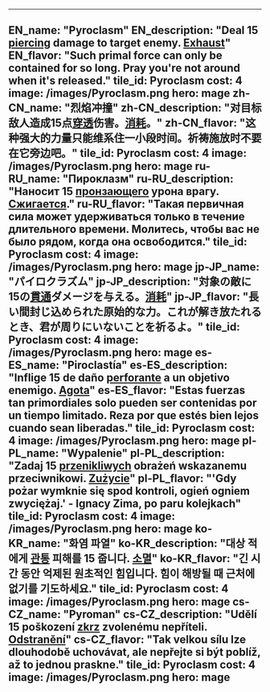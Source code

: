 ---

EN_name: "Pyroclasm"
EN_description: "Deal 15 <u>piercing</u> damage to target enemy.  <u>Exhaust</u>"
EN_flavor: "Such primal force can only be contained for so long. Pray you're not around when it's released."
tile_id: Pyroclasm
cost: 4
image: /images/Pyroclasm.png
hero: mage
zh-CN_name: "烈焰冲撞"
zh-CN_description: "对目标敌人造成15点<u>穿透</u>伤害。<u>消耗</u>。"
zh-CN_flavor: "这种强大的力量只能维系住一小段时间。祈祷施放时不要在它旁边吧。"
tile_id: Pyroclasm
cost: 4
image: /images/Pyroclasm.png
hero: mage
ru-RU_name: "Пироклазм"
ru-RU_description: "Наносит 15 <u>пронзающего</u> урона врагу. <u>Сжигается</u>."
ru-RU_flavor: "Такая первичная сила может удерживаться только в течение длительного времени. Молитесь, чтобы вас не было рядом, когда она освободится."
tile_id: Pyroclasm
cost: 4
image: /images/Pyroclasm.png
hero: mage
jp-JP_name: "パイロクラズム"
jp-JP_description: "対象の敵に15の<u>貫通</u>ダメージを与える。<u>消耗</u>"
jp-JP_flavor: "長い間封じ込められた原始的な力。これが解き放たれるとき、君が周りにいないことを祈るよ。"
tile_id: Pyroclasm
cost: 4
image: /images/Pyroclasm.png
hero: mage
es-ES_name: "Piroclastía"
es-ES_description: "Inflige 15 de daño <u>perforante</u> a un objetivo enemigo. <u>Agota</u>"
es-ES_flavor: "Estas fuerzas tan primordiales solo pueden ser contenidas por un tiempo limitado. Reza por que estés bien lejos cuando sean liberadas."
tile_id: Pyroclasm
cost: 4
image: /images/Pyroclasm.png
hero: mage
pl-PL_name: "Wypalenie"
pl-PL_description: "Zadaj 15 <u>przenikliwych</u> obrażeń wskazanemu przeciwnikowi. <u>Zużycie</u>"
pl-PL_flavor: "'Gdy pożar wymknie się spod kontroli, ogień ogniem zwyciężaj.' - Ignacy Zima, po paru kolejkach"
tile_id: Pyroclasm
cost: 4
image: /images/Pyroclasm.png
hero: mage
ko-KR_name: "화염 파열"
ko-KR_description: "대상 적에게 <u>관통</u> 피해를 15 줍니다. <u>소멸</u>"
ko-KR_flavor: "긴 시간 동안 억제된 원초적인 힘입니다. 힘이 해방될 때 근처에 없기를 기도하세요."
tile_id: Pyroclasm
cost: 4
image: /images/Pyroclasm.png
hero: mage
cs-CZ_name: "Pyroman"
cs-CZ_description: "Udělí 15 poškození <u>zkrz</u> zvolenému nepříteli. <u>Odstranění</u>"
cs-CZ_flavor: "Tak velkou sílu lze dlouhodobě uchovávat, ale nepřejte si být poblíž, až to jednou praskne."
tile_id: Pyroclasm
cost: 4
image: /images/Pyroclasm.png
hero: mage
---